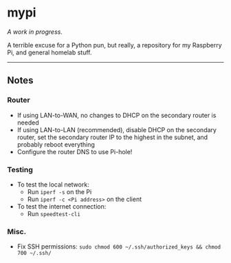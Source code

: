 # mypi

_A work in progress._

A terrible excuse for a Python pun, but really, a repository for my Raspberry Pi, and general homelab stuff.

---

## Notes

### Router

- If using LAN-to-WAN, no changes to DHCP on the secondary router is needed
- If using LAN-to-LAN (recommended), disable DHCP on the secondary router, set the secondary router IP to the highest in the subnet, and probably reboot everything
- Configure the router DNS to use Pi-hole!

### Testing

- To test the local network:
    - Run `iperf -s` on the Pi
    - Run `iperf -c <Pi address>` on the client
- To test the internet connection:
    - Run `speedtest-cli`

### Misc.

- Fix SSH permissions: `sudo chmod 600 ~/.ssh/authorized_keys && chmod 700 ~/.ssh/`
